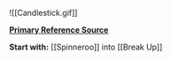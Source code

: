![[Candlestick.gif]]

[**Primary Reference Source**](https://countryswingaz.com/2019/03/09/candlestick/)

**Start with:**
[[Spinneroo]] into [[Break Up]]